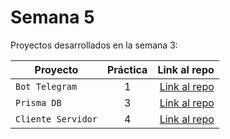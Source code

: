 # Semana 5

Proyectos desarrollados en la semana 3:

| Proyecto | Práctica | Link al repo |
| ------------- |:-------------:| -----:|
|`Bot Telegram`|1|[Link al repo](https://github.com/J4viMx/fizzbuz)|
|`Prisma DB`|3|[Link al repo](https://github.com/J4viMx/api_express_db)|
|`Cliente Servidor`|4|[Link al repo](https://github.com/J4viMx/client-launchx)|

